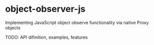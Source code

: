 # object-observer-js
Implementing JavaScript object observe functionality via native Proxy objects

TODO: API difinition, examples, features
